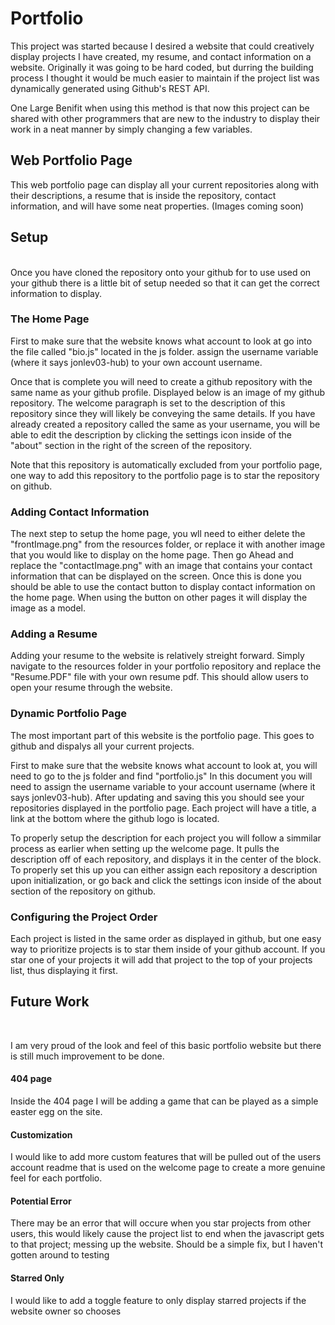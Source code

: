 # Portfolio

This project was started because I desired a website that could creatively display projects I have created, my resume, and contact information on a website. Originally it was going to be hard coded, but durring the building process I thought it would be much easier to maintain if the project list was dynamically generated using Github's REST API. 

One Large Benifit when using this method is that now this project can be shared with other programmers that are new to the industry to display their work in a neat manner by simply changing a few variables. 


## Web Portfolio Page
This web portfolio page can display all your current repositories along with their descriptions, a resume that is inside the repository, contact information, and will have some neat properties. (Images coming soon)

## Setup
 <br />
Once you have cloned the repository onto your github for to use used on your github there is a little bit of setup needed so that it can get the correct information to display. 
 
### The Home Page
First to make sure that the website knows what account to look at go into the file called "bio.js" located in the js folder. assign the username variable (where it says jonlev03-hub) to your own account username.

Once that is complete you will need to create a github repository with the same name as your github profile. Displayed below is an image of my github repository. The welcome paragraph is set to the description of this repository since they will likely be conveying the same details. If you have already created a repository called the same as your username, you will be able to edit the description by clicking the settings icon inside of the "about" section in the right of the screen of the repository.

Note that this repository is automatically excluded from your portfolio page, one way to add this repository to the portfolio page is to star the repository on github.

### Adding Contact Information
The next step to setup the home page, you wll need to either delete the "frontImage.png" from the resources folder, or replace it with another image that you would like to display on the home page. Then go Ahead and replace the "contactImage.png" with an image that contains your contact information that can be displayed on the screen. Once this is done you should be able to use the contact button to display contact information on the home page. When using the button on other pages it will display the image as a model. 

### Adding a Resume
Adding your resume to the website is relatively streight forward. Simply navigate to the resources folder in your portfolio repository and replace the "Resume.PDF" file with your own resume pdf. This should allow users to open your resume through the website.

### Dynamic Portfolio Page
The most important part of this website is the portfolio page. This goes to github and dispalys all your current projects.

First to make sure that the website knows what account to look at, you will need to go to the js folder and find "portfolio.js" In this document you will need to assign the username variable to your account username (where it says jonlev03-hub). After updating and saving this you should see your repositories displayed in the portfolio page. Each project will have a title, a link at the bottom where the github logo is located. 

To properly setup the description for each project you will follow a simmilar process as earlier when setting up the welcome page. It pulls the description off of each repository, and displays it in the center of the block. To properly set this up you can either assign each repository a description upon initialization, or go back and click the settings icon inside of the about section of the repository on github. 

### Configuring the Project Order
Each project is listed in the same order as displayed in github, but one easy way to prioritize projects is to star them inside of your github account. If you star one of your projects it will add that project to the top of your projects list, thus displaying it first. 



## Future Work
<br />

I am very proud of the look and feel of this basic portfolio website but there is still much improvement to be done. 

#### 404 page
Inside the 404 page I will be adding a game that can be played as a simple easter egg on the site. 

#### Customization
I would like to add more custom features that will be pulled out of the users account readme that is used on the welcome page to create a more genuine feel for each portfolio.

#### Potential Error
There may be an error that will occure when you star projects from other users, this would likely cause the project list to end when the javascript gets to that project; messing up the website. Should be a simple fix, but I haven't gotten around to testing

#### Starred Only
I would like to add a toggle feature to only display starred projects if the website owner so chooses

